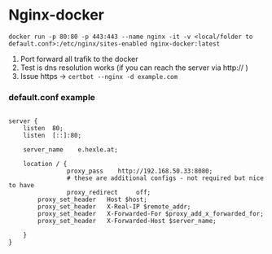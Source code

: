 # Nginx-docker

```
docker run -p 80:80 -p 443:443 --name nginx -it -v <local/folder to default.conf>:/etc/nginx/sites-enabled nginx-docker:latest
```

1. Port forward all trafik to the docker
2. Test is dns resolution works (if you can reach the server via http:// )
3. Issue https -> `certbot --nginx -d example.com` 

### default.conf example
```

server {
    listen  80;
    listen  [::]:80;

    server_name    e.hexle.at;

    location / {
				proxy_pass    http://192.168.50.33:8080;
				# these are additional configs - not required but nice to have
				proxy_redirect     off;
        proxy_set_header   Host $host;
        proxy_set_header   X-Real-IP $remote_addr;
        proxy_set_header   X-Forwarded-For $proxy_add_x_forwarded_for;
        proxy_set_header   X-Forwarded-Host $server_name;				

    }
} 

```



